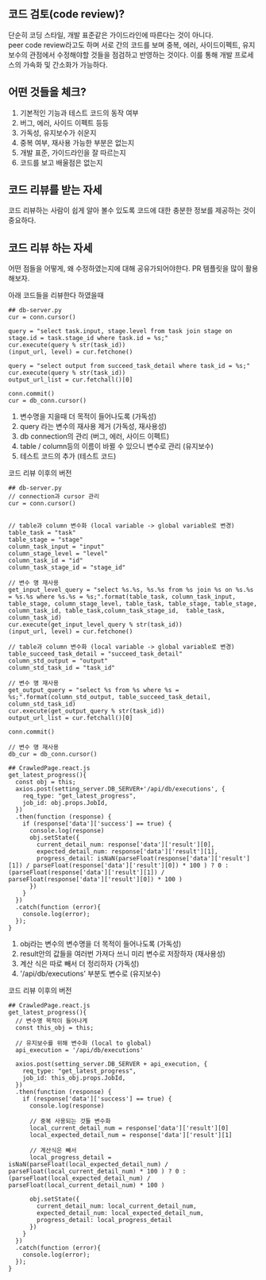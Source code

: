 ## 코드 검토(code review)?

단순히 코딩 스타일, 개발 표준같은 가이드라인에 따른다는 것이 아니다.        
peer code review라고도 하며 서로 간의 코드를 보며 중복, 에러, 사이드이펙트, 유지보수의 관점에서 수정해야할 것들을 점검하고 반영하는 것이다. 이를 통해 개발 프로세스의 가속화 및 간소화가 가능하다.     


## 어떤 것들을 체크?
1. 기본적인 기능과 테스트 코드의 동작 여부
2. 버그, 에러, 사이드 이펙트 등등
3. 가독성, 유지보수가 쉬운지
4. 중복 여부, 재사용 가능한 부분은 없는지
5. 개발 표준, 가이드라인을 잘 따르는지
6. 코드를 보고 배울점은 없는지     


## 코드 리뷰를 받는 자세
코드 리뷰하는 사람이 쉽게 알아 볼수 있도록 코드에 대한 충분한 정보를 제공하는 것이 중요하다. 


## 코드 리뷰 하는 자세
어떤 점들을 어떻게, 왜 수정하였는지에 대해 공유가되어야한다. PR 템플릿을 많이 활용해보자.


아래 코드들을 리뷰한다 하였을때
~~~
## db-server.py
cur = conn.cursor()
           
query = "select task.input, stage.level from task join stage on stage.id = task.stage_id where task.id = %s;"
cur.execute(query % str(task_id))
(input_url, level) = cur.fetchone()
          
query = "select output from succeed_task_detail where task_id = %s;"
cur.execute(query % str(task_id))
output_url_list = cur.fetchall()[0]

conn.commit()
cur = db_conn.cursor()
~~~            

1. 변수명을 지을때 더 목적이 들어나도록 (가독성)
2. query 라는 변수의 재사용 제거 (가독성, 재사용성)
3. db connection의 관리 (버그, 에러, 사이드 이펙트)
4. table / column등의 이름이 바뀔 수 있으니 변수로 관리 (유지보수)
5. 테스트 코드의 추가 (테스트 코드) 

코드 리뷰 이후의 버전
~~~
## db-server.py
// connection과 cursor 관리
cur = conn.cursor()


// table과 column 변수화 (local variable -> global variable로 변경)
table_task = "task"
table_stage = "stage"
column_task_input = "input"
column_stage_level = "level"
column_task_id = "id"
column_task_stage_id = "stage_id"

// 변수 명 재사용
get_input_level_query = "select %s.%s, %s.%s from %s join %s on %s.%s = %s.%s where %s.%s = %s;".format(table_task, column_task_input, table_stage, column_stage_level, table_task, table_stage, table_stage, column_task_id, table_task,column_task_stage_id,  table_task, column_task_id)
cur.execute(get_input_level_query % str(task_id))
(input_url, level) = cur.fetchone()

// table과 column 변수화 (local variable -> global variable로 변경)
table_succeed_task_detail = "succeed_task_detail"
column_std_output = "output"
column_std_task_id = "task_id"

// 변수 명 재사용
get_output_query = "select %s from %s where %s = %s;".format(column_std_output, table_succeed_task_detail, column_std_task_id)
cur.execute(get_output_query % str(task_id))
output_url_list = cur.fetchall()[0]

conn.commit()

// 변수 명 재사용
db_cur = db_conn.cursor()
~~~

~~~
## CrawledPage.react.js 
get_latest_progress(){
  const obj = this;
  axios.post(setting_server.DB_SERVER+'/api/db/executions', {
    req_type: "get_latest_progress",
    job_id: obj.props.JobId,
  })
  .then(function (response) {
    if (response['data']['success'] == true) {
      console.log(response)
      obj.setState({
        current_detail_num: response['data']['result'][0],
        expected_detail_num: response['data']['result'][1], 
        progress_detail: isNaN(parseFloat(response['data']['result'][1]) / parseFloat(response['data']['result'][0]) * 100 ) ? 0 : (parseFloat(response['data']['result'][1]) / parseFloat(response['data']['result'][0]) * 100 )
      })
    } 
  })
  .catch(function (error){
    console.log(error);
  });
}
~~~

1. obj라는 변수의 변수명을 더 목적이 들어나도록 (가독성)
2. result안의 값들을 여러번 가져다 쓰니 미리 변수로 저장하자 (재사용성)
3. 계산 식은 따로 빼서 더 정리하자 (가독성)
4. '/api/db/executions' 부분도 변수로 (유지보수)


코드 리뷰 이후의 버전
~~~
## CrawledPage.react.js 
get_latest_progress(){
  // 변수명 목적이 들어나게
  const this_obj = this;
  
  // 유지보수를 위해 변수화 (local to global)
  api_execution = '/api/db/executions'
  
  axios.post(setting_server.DB_SERVER + api_execution, {
    req_type: "get_latest_progress",
    job_id: this_obj.props.JobId,
  })
  .then(function (response) {
    if (response['data']['success'] == true) {
      console.log(response)
      
      // 중복 사용되는 것들 변수화
      local_current_detail_num = response['data']['result'][0]
      local_expected_detail_num = response['data']['result'][1]
      
      // 계산식은 빼서
      local_progress_detail = isNaN(parseFloat(local_expected_detail_num) / parseFloat(local_current_detail_num) * 100 ) ? 0 : (parseFloat(local_expected_detail_num) / parseFloat(local_current_detail_num) * 100 )
      
      obj.setState({
        current_detail_num: local_current_detail_num,
        expected_detail_num: local_expected_detail_num, 
        progress_detail: local_progress_detail
      })
    } 
  })
  .catch(function (error){
    console.log(error);
  });
}
~~~
